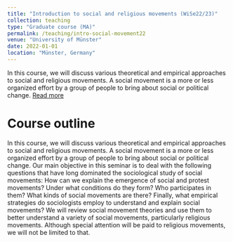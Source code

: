 ```yaml
---
title: "Introduction to social and religious movements (WiSe22/23)"
collection: teaching
type: "Graduate course (MA)"
permalink: /teaching/intro-social-movement22
venue: "University of Münster"
date: 2022-01-01
location: "Münster, Germany"
---
```

In this course, we will discuss various theoretical and empirical approaches to social and religious movements. A social movement is a more or less organized effort by a group of people to bring about social or political change. [Read more](/teaching/intro-social-movement22)

# Course outline
In this course, we will discuss various theoretical and empirical approaches to social and religious movements. A social movement is a more or less organized effort by a group of people to bring about social or political change. Our main objective in this seminar is to deal with the following questions that have long dominated the sociological study of social movements: How can we explain the emergence of social and protest movements? Under what conditions do they form? Who participates in them? What kinds of social movements are there? Finally, what empirical strategies do sociologists employ to understand and explain social movements? We will review social movement theories and use them to better understand a variety of social movements, particularly religious movements. Although special attention will be paid to religious movements, we will not be limited to that.
